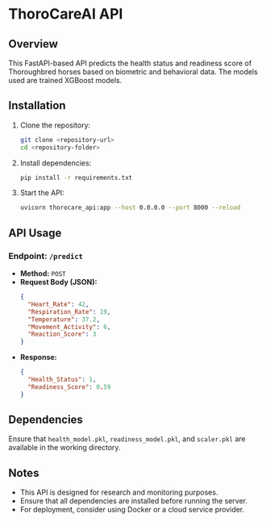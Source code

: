 # ThoroCareAI API

## Overview
This FastAPI-based API predicts the health status and readiness score of Thoroughbred horses based on biometric and behavioral data. The models used are trained XGBoost models.

## Installation

1. Clone the repository:
   ```sh
   git clone <repository-url>
   cd <repository-folder>
   ```

2. Install dependencies:
   ```sh
   pip install -r requirements.txt
   ```

3. Start the API:
   ```sh
   uvicorn thorocare_api:app --host 0.0.0.0 --port 8000 --reload
   ```

## API Usage

### Endpoint: `/predict`
- **Method:** `POST`
- **Request Body (JSON):**
  ```json
  {
    "Heart_Rate": 42,
    "Respiration_Rate": 19,
    "Temperature": 37.2,
    "Movement_Activity": 6,
    "Reaction_Score": 3
  }
  ```
- **Response:**
  ```json
  {
    "Health_Status": 1,
    "Readiness_Score": 0.59
  }
  ```

## Dependencies
Ensure that `health_model.pkl`, `readiness_model.pkl`, and `scaler.pkl` are available in the working directory.

## Notes
- This API is designed for research and monitoring purposes.
- Ensure that all dependencies are installed before running the server.
- For deployment, consider using Docker or a cloud service provider.
